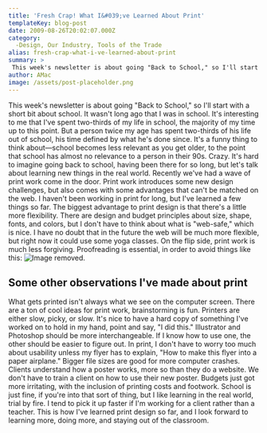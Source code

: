 ```yaml
---
title: 'Fresh Crap! What I&#039;ve Learned About Print'
templateKey: blog-post
date: 2009-08-26T20:02:07.000Z
category: 
  -Design, Our Industry, Tools of the Trade
alias: fresh-crap-what-i-ve-learned-about-print
summary: > 
 This week's newsletter is about going "Back to School," so I'll start with a short bit about school. It wasn't long ago that I was in school. It's interesting to me that I've spent two-thirds of my life in school, the majority of my time up to this point. But a person twice my age has spent two-thirds of his life out of school, his time defined by what he's done since. It's a funny thing to think about—school becomes less relevant as you get older, to the point that school has almost no relevance to a person in their 90s. Crazy.
author: AMac
image: /assets/post-placeholder.png
---
```


This week's newsletter is about going "Back to School," so I'll start with a short bit about school. It wasn't long ago that I was in school. It's interesting to me that I've spent two-thirds of my life in school, the majority of my time up to this point. But a person twice my age has spent two-thirds of his life out of school, his time defined by what he's done since. It's a funny thing to think about—school becomes less relevant as you get older, to the point that school has almost no relevance to a person in their 90s. Crazy. It's hard to imagine going back to school, having been there for so long, but let's talk about learning new things in the real world. Recently we've had a wave of print work come in the door. Print work introduces some new design challenges, but also comes with some advantages that can't be matched on the web. I haven't been working in print for long, but I've learned a few things so far. The biggest advantage to print design is that there's a little more flexibility. There are design and budget principles about size, shape, fonts, and colors, but I don't have to think about what is "web-safe," which is nice. I have no doubt that in the future the web will be much more flexible, but right now it could use some yoga classes. On the flip side, print work is much less forgiving. Proofreading is essential, in order to avoid things like this: ![Image removed.](/core/misc/icons/e32700/error.svg "This image has been removed. For security reasons, only images from the local domain are allowed.")  

Some other observations I've made about print
---------------------------------------------

What gets printed isn't always what we see on the computer screen. There are a ton of cool ideas for print work, brainstorming is fun. Printers are either slow, picky, or slow. It's nice to have a hard copy of something I've worked on to hold in my hand, point and say, "I did this." Illustrator and Photoshop should be more interchangeable. If I know how to use one, the other should be easier to figure out. In print, I don't have to worry too much about usability unless my flyer has to explain, "How to make this flyer into a paper airplane." Bigger file sizes are good for more computer crashes. Clients understand how a poster works, more so than they do a website. We don't have to train a client on how to use their new poster. Budgets just got more irritating, with the inclusion of printing costs and footwork. School is just fine, if you're into that sort of thing, but I like learning in the real world, trial by fire. I tend to pick it up faster if I'm working for a client rather than a teacher. This is how I've learned print design so far, and I look forward to learning more, doing more, and staying out of the classroom.
